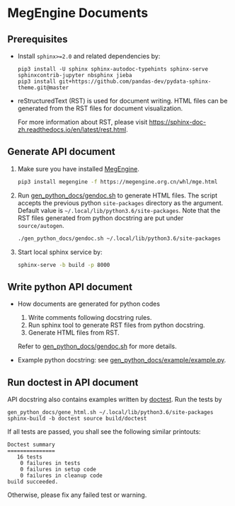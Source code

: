 # MegEngine Documents

## Prerequisites

- Install `sphinx>=2.0` and related dependencies by:
    ```
    pip3 install -U sphinx sphinx-autodoc-typehints sphinx-serve sphinxcontrib-jupyter nbsphinx jieba
    pip3 install git+https://github.com/pandas-dev/pydata-sphinx-theme.git@master
    ```
- reStructuredText (RST) is used for document writing. HTML files can be generated from the RST files for document visualization.

    For more information about RST, please visit https://sphinx-doc-zh.readthedocs.io/en/latest/rest.html.

## Generate API document

1. Make sure you have installed [MegEngine](https://github.com/MegEngine/MegEngine).

    ```bash
    pip3 install megengine -f https://megengine.org.cn/whl/mge.html
    ```

2. Run [gen_python_docs/gendoc.sh](gen_python_docs/gendoc.sh) to generate HTML files.
    The script accepts the previous python `site-packages` directory as the argument.
    Default value is `~/.local/lib/python3.6/site-packages`.
    Note that the RST files generated from python docstring are put under `source/autogen`.
    ```bash
    ./gen_python_docs/gendoc.sh ~/.local/lib/python3.6/site-packages
    ```

3. Start local sphinx service by:
    ```bash
    sphinx-serve -b build -p 8000
    ```

## Write python API document

* How documents are generated for python codes
    1. Write comments following docstring rules.
    2. Run sphinx tool to generate RST files from python docstring.
    3. Generate HTML files from RST.

    Refer to [gen_python_docs/gendoc.sh](gen_python_docs/gendoc.sh) for more details.

* Example python docstring: see [gen_python_docs/example/example.py](gen_python_docs/example/example.py).

## Run doctest in API document

API docstring also contains examples written by [doctest](https://docs.python.org/3/library/doctest.html). Run the tests by

```
gen_python_docs/gene_html.sh ~/.local/lib/python3.6/site-packages
sphinx-build -b doctest source build/doctest
```

If all tests are passed, you shall see the following similar printouts:

```
Doctest summary
===============
   16 tests
    0 failures in tests
    0 failures in setup code
    0 failures in cleanup code
build succeeded.
```

Otherwise, please fix any failed test or warning.
